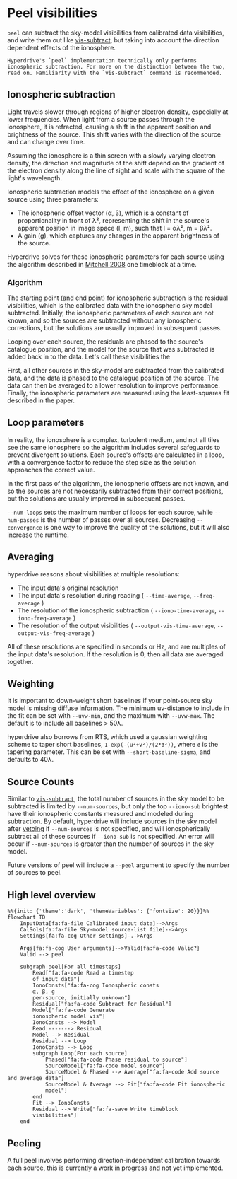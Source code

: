 # Peel visibilities

`peel` can subtract the sky-model visibilities from calibrated data visibilities, and write them out like [vis-subtract](../vis_subtract/intro.md), but taking into account the direction dependent effects of the ionosphere.

~~~admonish warning title="Work in progress"
Hyperdrive's `peel` implementation technically only performs ionospheric subtraction. For more on the distinction between the two, read on. Familiarity with the `vis-subtract` command is recommended.
~~~

## Ionospheric subtraction

Light travels slower through regions of higher electron density, especially at lower frequencies. When light from a source passes through the ionosphere, it is refracted, causing a shift in the apparent position and brightness of the source. This shift varies with the direction of the source and can change over time.

Assuming the ionosphere is a thin screen with a slowly varying electron density, the direction and magnitude of the shift depend on the gradient of the electron density along the line of sight and scale with the square of the light's wavelength.

Ionospheric subtraction models the effect of the ionosphere on a given source using three parameters:

- The ionospheric offset vector (α, β), which is a constant of proportionality in front of λ², representing the shift in the source's apparent position in image space (l, m), such that l = αλ², m = βλ².
- A gain (g), which captures any changes in the apparent brightness of the source.

Hyperdrive solves for these ionospheric parameters for each source using the algorithm described in [Mitchell 2008](https://ieeexplore.ieee.org/document/4703504) one timeblock at a time.

### Algorithm

The starting point (and end point) for ionospheric subtraction is the residual visibilities, which is the calibrated data with the ionospheric sky model subtracted. Initially, the ionospheric parameters of each source are not known, and so the sources are subtracted without any ionospheric corrections, but the solutions are usually improved in subsequent passes.

Looping over each source, the residuals are phased to the source's catalogue position, and the model for the source that was subtracted is added back in to the data. Let's call these visibilities the

First, all other sources in the sky-model are subtracted from the calibrated data, and the data is phased to the catalogue position of the source. The data can then be averaged to a lower resolution to improve performance. Finally, the ionospheric parameters are measured using the least-squares fit described in the paper.

## Loop parameters

In reality, the ionosphere is a complex, turbulent medium, and not all tiles see the same ionosphere so the algorithm includes several safeguards to prevent divergent solutions. Each source's offsets are calculated in a loop, with a convergence factor to reduce the step size as the solution approaches the correct value.

In the first pass of the algorithm, the ionospheric offsets are not known, and so the sources are not necessarily subtracted from their correct positions, but the solutions are usually improved in subsequent passes.

`--num-loops` sets the maximum number of loops for each source, while `--num-passes` is the number of passes over all sources. Decreasing `--convergence` is one way to improve the quality of the solutions, but it will also increase the runtime.

## Averaging

hyperdrive reasons about visibilities at multiple resolutions:

- The input data's original resolution
- The input data's resolution during reading ( `--time-average`, `--freq-average` )
- The resolution of the ionospheric subtraction ( `--iono-time-average`, `--iono-freq-average` )
- The resolution of the output visibilities ( `--output-vis-time-average`, `--output-vis-freq-average` )

All of these resolutions are specified in seconds or Hz, and are multiples of the input data's resolution. If the resolution is 0, then all data are averaged together.

## Weighting

It is important to down-weight short baselines if your point-source sky model is missing diffuse information. The minimum uv-distance to include in the fit can be set with `--uvw-min`, and the maximum with `--uvw-max`. The default is to include all baselines > 50λ.

hyperdrive also borrows from RTS, which used a gaussian weighting scheme to taper short baselines, `1-exp(-(u²+v²)/(2*σ²))`, where `σ` is the tapering parameter. This can be set with `--short-baseline-sigma`, and defaults to 40λ.

## Source Counts

Similar to [`vis-subtract`](../vis_subtract/intro.md), the total number of sources in the sky model to be subtracted is limited by `--num-sources`, but only the top `--iono-sub` brightest have their ionospheric constants measured and modeled during subtraction. By default, hyperdrive will include sources in the sky model after [vetoing](../vis_simulate/intro.md#vetoing) if `--num-sources` is not specified, and will ionospherically subtract all of these sources if `--iono-sub` is not specified. An error will occur if `--num-sources` is greater than the number of sources in the sky model.

Future versions of peel will include a `--peel` argument to specify the number of sources to peel.

## High level overview

~~~mermaid
%%{init: {'theme':'dark', 'themeVariables': {'fontsize': 20}}}%%
flowchart TD
    InputData[fa:fa-file Calibrated input data]-->Args
    CalSols[fa:fa-file Sky-model source-list file]-->Args
    Settings[fa:fa-cog Other settings]-.->Args

    Args[fa:fa-cog User arguments]-->Valid{fa:fa-code Valid?}
    Valid --> peel

    subgraph peel[For all timesteps]
        Read["fa:fa-code Read a timestep
        of input data"]
        IonoConsts["fa:fa-cog Ionospheric consts
        α, β, g
        per-source, initially unknown"]
        Residual["fa:fa-code Subtract for Residual"]
        Model["fa:fa-code Generate
        ionospheric model vis"]
        IonoConsts --> Model
        Read -------> Residual
        Model --> Residual
        Residual --> Loop
        IonoConsts --> Loop
        subgraph Loop[For each source]
            Phased["fa:fa-code Phase residual to source"]
            SourceModel["fa:fa-code model source"]
            SourceModel & Phased --> Average["fa:fa-code Add source and average data"]
            SourceModel & Average --> Fit["fa:fa-code Fit ionospheric
            model"]
        end
        Fit --> IonoConsts
        Residual --> Write["fa:fa-save Write timeblock
        visibilities"]
    end
~~~

## Peeling

A full peel involves performing direction-independent calibration towards each source, this is currently a work in progress and not yet implemented.
